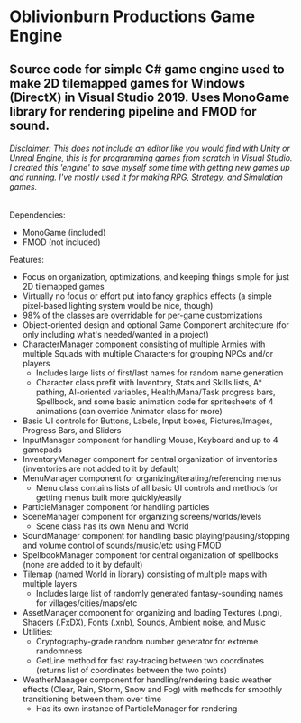 # Oblivionburn Productions Game Engine
## Source code for simple C# game engine used to make 2D tilemapped games for Windows (DirectX) in Visual Studio 2019. Uses MonoGame library for rendering pipeline and FMOD for sound.
###### Disclaimer: This does not include an editor like you would find with Unity or Unreal Engine, this is for programming games from scratch in Visual Studio. I created this 'engine' to save myself some time with getting new games up and running. I've mostly used it for making RPG, Strategy, and Simulation games.

Dependencies:
- MonoGame (included)
- FMOD (not included)

Features:
- Focus on organization, optimizations, and keeping things simple for just 2D tilemapped games
- Virtually no focus or effort put into fancy graphics effects (a simple pixel-based lighting system would be nice, though)
- 98% of the classes are overridable for per-game customizations
- Object-oriented design and optional Game Component architecture (for only including what's needed/wanted in a project)
- CharacterManager component consisting of multiple Armies with multiple Squads with multiple Characters for grouping NPCs and/or players
  - Includes large lists of first/last names for random name generation
  - Character class prefit with Inventory, Stats and Skills lists, A* pathing, AI-oriented variables, Health/Mana/Task progress bars, Spellbook, and some basic animation code for spritesheets of 4 animations (can override Animator class for more)
- Basic UI controls for Buttons, Labels, Input boxes, Pictures/Images, Progress Bars, and Sliders
- InputManager component for handling Mouse, Keyboard and up to 4 gamepads
- InventoryManager component for central organization of inventories (inventories are not added to it by default)
- MenuManager component for organizing/iterating/referencing menus
  - Menu class contains lists of all basic UI controls and methods for getting menus built more quickly/easily
- ParticleManager component for handling particles
- SceneManager component for organizing screens/worlds/levels
  - Scene class has its own Menu and World
- SoundManager component for handling basic playing/pausing/stopping and volume control of sounds/music/etc using FMOD
- SpellbookManager component for central organization of spellbooks (none are added to it by default)
- Tilemap (named World in library) consisting of multiple maps with multiple layers
  - Includes large list of randomly generated fantasy-sounding names for villages/cities/maps/etc
- AssetManager component for organizing and loading Textures (.png), Shaders (.FxDX), Fonts (.xnb), Sounds, Ambient noise, and Music
- Utilities:
  - Cryptography-grade random number generator for extreme randomness
  - GetLine method for fast ray-tracing between two coordinates (returns list of coordinates between the two points)
- WeatherManager component for handling/rendering basic weather effects (Clear, Rain, Storm, Snow and Fog) with methods for smoothly transitioning between them over time
  - Has its own instance of ParticleManager for rendering
